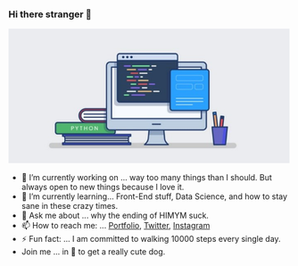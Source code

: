 ### Hi there stranger 👋




![img](py.jpg)




- 🔭  I’m currently working on ... way too many things than I should. But always open to new things because I love it.
- 🌱 I’m currently learning... Front-End stuff, Data Science, and how to stay sane in these crazy times.
- 💬 Ask me about ... why the ending of HIMYM suck. 
- 📫 How to reach me: ... [Portfolio](vesnabozic.com), [Twitter](https://twitter.com/munkov_krik), [Instagram](https://www.instagram.com/munkov_krik/)
- ⚡ Fun fact: ... I am committed to walking 10000 steps every single day.
- Join me ... in :pray: to get a really cute dog.

